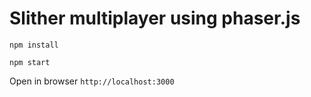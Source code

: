 # Slither multiplayer using phaser.js

`npm install`

`npm start`

Open in browser `http://localhost:3000`
